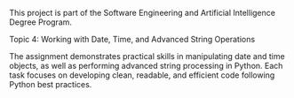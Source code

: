 This project is part of the Software Engineering and Artificial Intelligence Degree Program.

Topic 4: Working with Date, Time, and Advanced String Operations

The assignment demonstrates practical skills in manipulating date and time objects, as well as performing advanced string processing in Python.
Each task focuses on developing clean, readable, and efficient code following Python best practices.